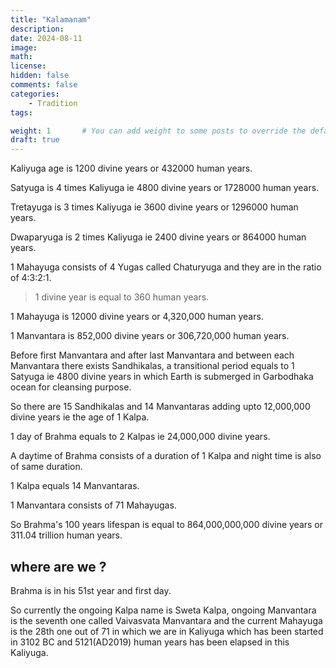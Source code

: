 ```yaml
---
title: "Kalamanam"
description: 
date: 2024-08-11
image: 
math: 
license: 
hidden: false
comments: false
categories:
    - Tradition
tags:

weight: 1       # You can add weight to some posts to override the default sorting (date descending)
draft: true
---
```




Kaliyuga age is 1200 divine years or 432000 human years.

Satyuga is 4 times Kaliyuga ie 4800 divine years or 1728000 human years.

Tretayuga is 3 times Kaliyuga ie 3600 divine years or 1296000 human years.

Dwaparyuga is 2 times Kaliyuga ie 2400 divine years or 864000 human years.

1 Mahayuga consists of 4 Yugas called Chaturyuga and they are in the ratio of 4:3:2:1.

>  1 divine year is equal to 360 human years.

1 Mahayuga is 12000 divine years or 4,320,000 human years.

1 Manvantara is 852,000 divine years or 306,720,000 human years.

Before first Manvantara and after last Manvantara and between each Manvantara there exists Sandhikalas, a transitional period equals to 1 Satyuga ie 4800 divine years in which Earth is submerged in Garbodhaka ocean for cleansing purpose.

So there are 15 Sandhikalas and 14 Manvantaras adding upto 12,000,000 divine years ie the age of 1 Kalpa.

1 day of Brahma equals to 2 Kalpas ie 24,000,000 divine years.

A daytime of Brahma consists of a duration of 1 Kalpa and night time is also of same duration.

1 Kalpa equals 14 Manvantaras.

1 Manvantara consists of 71 Mahayugas.



So Brahma's 100 years lifespan is equal to 864,000,000,000 divine years or 311.04 trillion human years.


## where are we ?

Brahma is in his 51st year and first day.

So currently the ongoing Kalpa name is Sweta Kalpa, ongoing Manvantara is the seventh one called Vaivasvata Manvantara and the current Mahayuga is the 28th one out of 71 in which we are in Kaliyuga which has been started in 3102 BC and 5121(AD2019) human years has been elapsed in this Kaliyuga.
